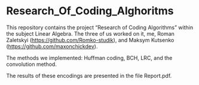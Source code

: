 # Research_Of_Coding_Alghoritms

This repository contains the project “Research of Coding Algorithms” within the subject Linear Algebra. The three of us worked on it, me, Roman Zaletskyi (https://github.com/Romko-studik), and Maksym Kutsenko (https://github.com/maxonchickdev).

The methods we implemented: Huffman coding, BCH, LRC, and the convolution method.

The results of these encodings are presented in the file Report.pdf.
